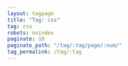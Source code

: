 ```yaml
---
layout: tagpage
title: "Tag: css"
tag: css
robots: noindex
paginate: 10
paginate_path: "/tag/:tag/page/:num/"
tag_permalink: /tag/:tag
---
```

